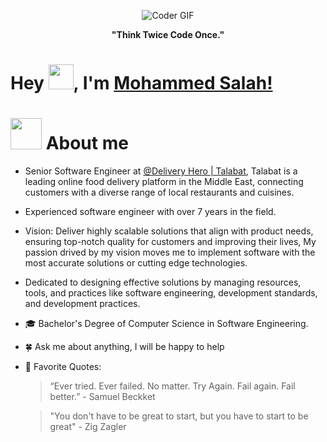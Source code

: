 <p align="center">
 <img src="./giphy.gif" alt="Coder GIF" width="auto" height="auto">
</p>

<div align="center">

**"Think Twice Code Once."**

</div>

# Hey <img src="https://media.tenor.com/Wx9IEmZZXSoAAAAi/hi.gif" width="40px" height="40px">, I'm [Mohammed Salah!](https://www.linkedin.com/in/abosalah/)


# <img src="https://media.giphy.com/media/VgCDAzcKvsR6OM0uWg/giphy.gif" width="50" draggable="false" > About me

- Senior Software Engineer at <a href="https://www.linkedin.com/company/talabat-com/"> @Delivery Hero | Talabat</a>, Talabat is a leading online food delivery platform in the Middle East, connecting customers with a diverse range of local restaurants and cuisines.
- Experienced software engineer with over 7 years in the field.

- Vision: Deliver highly scalable solutions that align with product needs, ensuring top-notch quality for customers and improving their lives, My passion drived by my vision moves me to implement software with the most accurate solutions or cutting edge technologies.

- Dedicated to designing effective solutions by managing resources, tools, and practices like software engineering, development standards, and development practices.

- 🎓 Bachelor's Degree of Computer Science in Software Engineering.

- 🍀 Ask me about anything, I will be happy to help


- 💬 Favorite Quotes:

  > “Ever tried. Ever failed. No matter. Try Again. Fail again. Fail better.” - Samuel Beckket

  > "You don't have to be great to start, but you have to start to be great"  - Zig Zagler

